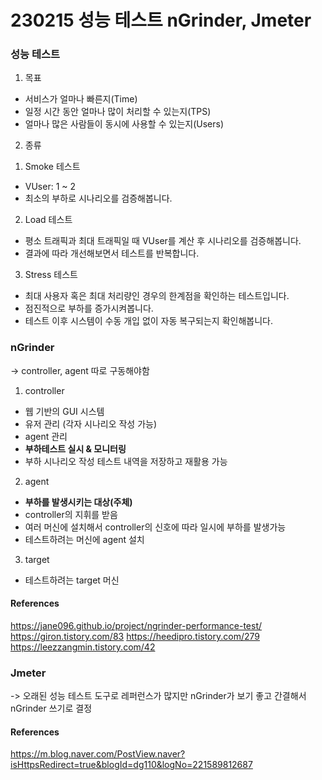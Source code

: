 # 230215 성능 테스트 nGrinder, Jmeter

### 성능 테스트

1. 목표

- 서비스가 얼마나 빠른지(Time)
- 일정 시간 동안 얼마나 많이 처리할 수 있는지(TPS)
- 얼마나 많은 사람들이 동시에 사용할 수 있는지(Users)
  <br>

2. 종류

1) Smoke 테스트

- VUser: 1 ~ 2
- 최소의 부하로 시나리오를 검증해봅니다.

2. Load 테스트

- 평소 트래픽과 최대 트래픽일 때 VUser를 계산 후 시나리오를 검증해봅니다.
- 결과에 따라 개선해보면서 테스트를 반복합니다.

3. Stress 테스트

- 최대 사용자 혹은 최대 처리량인 경우의 한계점을 확인하는 테스트입니다.
- 점진적으로 부하를 증가시켜봅니다.
- 테스트 이후 시스템이 수동 개입 없이 자동 복구되는지 확인해봅니다.

### nGrinder

-> controller, agent 따로 구동해야함

1. controller

- 웹 기반의 GUI 시스템
- 유저 관리 (각자 시나리오 작성 가능)
- agent 관리
- **부하테스트 실시 & 모니터링**
- 부하 시나리오 작성 테스트 내역을 저장하고 재활용 가능

2. agent

- **부하를 발생시키는 대상(주체)**
- controller의 지휘를 받음
- 여러 머신에 설치해서 controller의 신호에 따라 일시에 부하를 발생가능
- 테스트하려는 머신에 agent 설치

3. target

- 테스트하려는 target 머신

#### References

https://jane096.github.io/project/ngrinder-performance-test/
https://giron.tistory.com/83
https://heedipro.tistory.com/279
https://leezzangmin.tistory.com/42
<br>

### Jmeter

-> 오래된 성능 테스트 도구로 레퍼런스가 많지만 nGrinder가 보기 좋고 간결해서 nGrinder 쓰기로 결정

#### References

https://m.blog.naver.com/PostView.naver?isHttpsRedirect=true&blogId=dg110&logNo=221589812687
